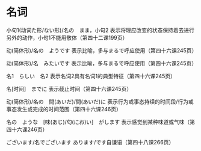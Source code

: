 # 名词

小句1(动词た形/ない形)/名の　まま，小句2    表示将理应改变的状态保持着去进行另外的动作，小句1不能用敬体（第四十二课199页）

动(简体形)/名の　ようです    表示比喻，多与まるで呼应使用（第四十六课245页）

动(简体形)/名　みたいです    表示比喻，多与まるで呼应使用（第四十六课245页）

名1　らしい　名2    表示名词2具有名词1的典型特征（第四十六课245页）

名[时间]　までに    表示截止时间（第四十六课245页）

动(简体形)/名の　間(あいだ)/間(あいだ)に    表示行为或事态持续的时间段/行为或事态发生或完成的时间范围（第四十六课246页）

名の　ような　[味(あじ)/匂(にお)い]　がします    表示感觉到某种味道或气味（第四十六课246页）

ございます/名でございます    あります/です自谦语（第四十八课266页）

